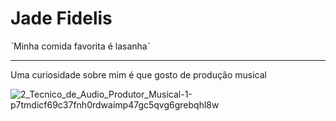 # Jade Fidelis
ˋMinha comida favorita é lasanhaˋ
***
Uma curiosidade sobre mim é que gosto de produção musical


![2_Tecnico_de_Audio_Produtor_Musical-1-p7tmdicf69c37fnh0rdwaimp47gc5qvg6grebqhl8w](https://user-images.githubusercontent.com/108246778/176812470-06a800b6-8998-49a5-a67f-8f2aa001bca8.png)
